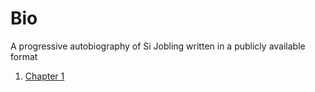 # Bio

A progressive autobiography of Si Jobling written in a publicly available format

1. [Chapter 1](chapter-1.md)
